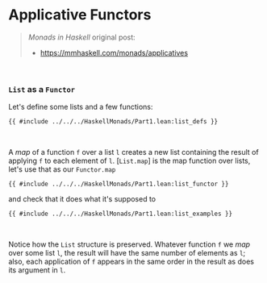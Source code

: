 # Applicative Functors

> *Monads in Haskell* original post:
>
> - <https://mmhaskell.com/monads/applicatives>

<br>





### `List` as a `Functor`

Let's define some lists and a few functions:

```lean
{{ #include ../../../HaskellMonads/Part1.lean:list_defs }}
```

<br>

A *map* of a function `f` over a list `l` creates a new list containing the result of applying `f`
to each element of `l`. [`List.map`] is the map function over lists, let's use that as our
`Functor.map`

```lean
{{ #include ../../../HaskellMonads/Part1.lean:list_functor }}
```

and check that it does what it's supposed to

```lean
{{ #include ../../../HaskellMonads/Part1.lean:list_examples }}
```

<br>

Notice how the `List` structure is preserved. Whatever function `f` we *map* over some list `l`, the
result will have the same number of elements as `l`; also, each application of `f` appears in the
same order in the result as does its argument in `l`.